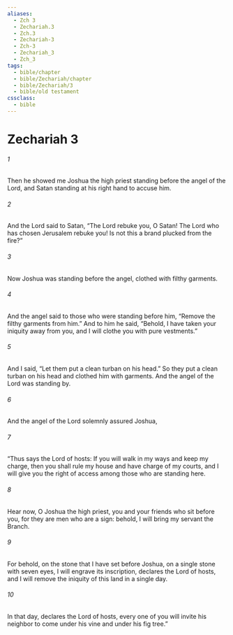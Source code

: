 ```yaml
---
aliases:
  - Zch 3
  - Zechariah.3
  - Zch.3
  - Zechariah-3
  - Zch-3
  - Zechariah_3
  - Zch_3
tags:
  - bible/chapter
  - bible/Zechariah/chapter
  - bible/Zechariah/3
  - bible/old testament
cssclass:
  - bible
---
```


# Zechariah 3

###### 1
Then he showed me Joshua the high priest standing before the angel of the Lord, and Satan standing at his right hand to accuse him.
###### 2
And the Lord said to Satan, “The Lord rebuke you, O Satan! The Lord who has chosen Jerusalem rebuke you! Is not this a brand plucked from the fire?”
###### 3
Now Joshua was standing before the angel, clothed with filthy garments.
###### 4
And the angel said to those who were standing before him, “Remove the filthy garments from him.” And to him he said, “Behold, I have taken your iniquity away from you, and I will clothe you with pure vestments.”
###### 5
And I said, “Let them put a clean turban on his head.” So they put a clean turban on his head and clothed him with garments. And the angel of the Lord was standing by.
###### 6
And the angel of the Lord solemnly assured Joshua,
###### 7
“Thus says the Lord of hosts: If you will walk in my ways and keep my charge, then you shall rule my house and have charge of my courts, and I will give you the right of access among those who are standing here.
###### 8
Hear now, O Joshua the high priest, you and your friends who sit before you, for they are men who are a sign: behold, I will bring my servant the Branch.
###### 9
For behold, on the stone that I have set before Joshua, on a single stone with seven eyes, I will engrave its inscription, declares the Lord of hosts, and I will remove the iniquity of this land in a single day.
###### 10
In that day, declares the Lord of hosts, every one of you will invite his neighbor to come under his vine and under his fig tree.”


